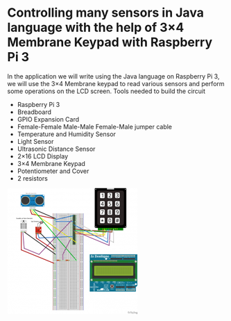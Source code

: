 # Controlling many sensors in Java language with the help of 3×4 Membrane Keypad with Raspberry Pi 3
<p>
  In the application we will write using the Java language on Raspberry Pi 3, we will use the 3×4 Membrane keypad to read various sensors and perform some operations on the LCD screen. Tools needed to build the circuit
  </p>
  <ul>
  <li>Raspberry Pi 3</li>
<li>Breadboard</li>
<li>GPIO Expansion Card</li>
<li>Female-Female Male-Male Female-Male jumper cable</li>
<li>Temperature and Humidity Sensor</li>
<li>Light Sensor</li>
<li>Ultrasonic Distance Sensor</li>
<li>2×16 LCD Display</li>
<li>3×4 Membrane Keypad</li>
<li>Potentiometer and Cover</li>
<li>2 resistors</li>
  </ul>
  
<img src="https://github.com/mfadak/RaspberryPi/blob/main/MembraneKeypad/src/devre-1-300x290-1.png?raw=true" alt="" />

<img src="https://pimylifeup.com/wp-content/uploads/2016/09/Raspberry-Pi-LCD-16x2-Circuit-Diagram-v1.png" alt="" />
